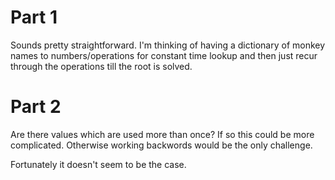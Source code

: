 # Part 1

Sounds pretty straightforward.
I'm thinking of having a dictionary of monkey names to numbers/operations for constant time lookup and then just recur through the operations till the root is solved.

# Part 2

Are there values which are used more than once?
If so this could be more complicated.
Otherwise working backwords would be the only challenge.

Fortunately it doesn't seem to be the case.